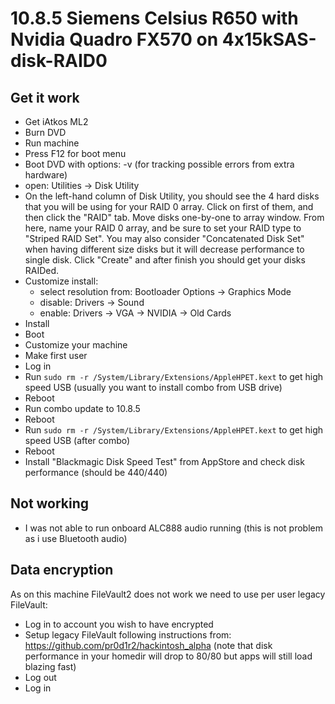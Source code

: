 # 10.8.5 Siemens Celsius R650 with Nvidia Quadro FX570 on 4x15kSAS-disk-RAID0

## Get it work

* Get iAtkos ML2
* Burn DVD
* Run machine
* Press F12 for boot menu
* Boot DVD with options: -v (for tracking possible errors from extra hardware)
* open: Utilities -> Disk Utility
* On the left-hand column of Disk Utility, you should see the 4 hard disks that you will be using for your RAID 0 array.
  Click on first of them, and then click the "RAID" tab.
  Move disks one-by-one to array window.
  From here, name your RAID 0 array, and be sure to set your RAID type to "Striped RAID Set".
  You may also consider "Concatenated Disk Set" when having different size disks but it will decrease performance to single disk.
  Click "Create" and after finish you should get your disks RAIDed.
* Customize install:
  - select resolution from: Bootloader Options -> Graphics Mode
  - disable: Drivers -> Sound
  - enable: Drivers -> VGA -> NVIDIA -> Old Cards
* Install
* Boot
* Customize your machine
* Make first user
* Log in
* Run `sudo rm -r /System/Library/Extensions/AppleHPET.kext` to get high speed USB (usually you want to install combo from USB drive)
* Reboot
* Run combo update to 10.8.5
* Reboot
* Run `sudo rm -r /System/Library/Extensions/AppleHPET.kext` to get high speed USB (after combo)
* Reboot
* Install "Blackmagic Disk Speed Test" from AppStore and check disk performance (should be 440/440)

## Not working

* I was not able to run onboard ALC888 audio running (this is not problem as i use Bluetooth audio)

## Data encryption

As on this machine FileVault2 does not work we need to use per user legacy FileVault:

* Log in to account you wish to have encrypted
* Setup legacy FileVault following instructions from: https://github.com/pr0d1r2/hackintosh_alpha (note that disk performance in your homedir will drop to 80/80 but apps will still load blazing fast)
* Log out
* Log in
